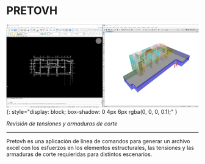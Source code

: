 # PRETOVH

![edbtopre](../images/index1.png){: style="display: block; box-shadow: 0 4px 6px rgba(0, 0, 0, 0.1);" }

_Revisión de tensiones y armaduras de corte_

---

Pretovh es una aplicación de línea de comandos para generar un archivo excel con los esfuerzos en los elementos estructurales, las tensiones y las armaduras de corte requieridas para distintos escenarios.
